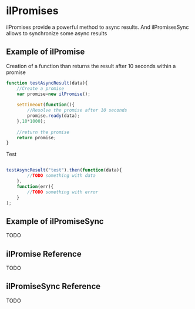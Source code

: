 # ilPromises
ilPromises provide a powerful method to async results. And ilPromisesSync allows to synchronize some async results

## Example of ilPromise

Creation of a function than returns the result after 10 seconds within a promise

```javascript
function testAsyncResult(data){
	//Create a promise
	var promise=new ilPromise();
	
	setTimeout(function(){
		//Resolve the promise after 10 seconds
		promise.ready(data);
	},10*1000);
	
	//return the promise
	return promise;
}
```

Test

```javascript

testAsyncResult("test").then(function(data){
		//TODO something with data	
	},
	function(err){
		//TODO something with error	
	}
);
```

## Example of ilPromiseSync

TODO

## ilPromise Reference

TODO

## ilPromiseSync Reference

TODO